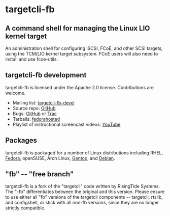 targetcli-fb
============

A command shell for managing the Linux LIO kernel target
--------------------------------------------------------
An administration shell for configuring iSCSI, FCoE, and other
SCSI targets, using the TCM/LIO kernel target subsystem. FCoE
users will also need to install and use fcoe-utils.


targetcli-fb development
------------------------
targetcli-fb is licensed under the Apache 2.0 license. Contributions are welcome.

 * Mailing list: [targetcli-fb-devel](https://lists.fedorahosted.org/mailman/listinfo/targetcli-fb-devel)
 * Source repo: [GitHub](https://github.com/open-iscsi/targetcli-fb)
 * Bugs: [GitHub](https://github.com/open-iscsi/targetcli-fb/issues) or [Trac](https://fedorahosted.org/targetcli-fb/)
 * Tarballs: [fedorahosted](https://fedorahosted.org/releases/t/a/targetcli-fb/)
 * Playlist of instructional screencast videos: [YouTube](https://www.youtube.com/playlist?list=PLC2C75481A3ABB067)

Packages
--------
targetcli-fb is packaged for a number of Linux distributions including
RHEL,
[Fedora](https://apps.fedoraproject.org/packages/targetcli),
openSUSE, Arch Linux,
[Gentoo](https://packages.gentoo.org/packages/sys-block/targetcli-fb), and
[Debian](https://tracker.debian.org/pkg/targetcli-fb).

"fb" -- "free branch"
---------------------

targetcli-fb is a fork of the "targetcli" code written by RisingTide Systems.
The "-fb" differentiates between the original and this version.
Please ensure to use either all "fb" versions of the targetcli components --
targetcli, rtslib, and configshell, or stick with all non-fb versions, since
they are no longer strictly compatible.
